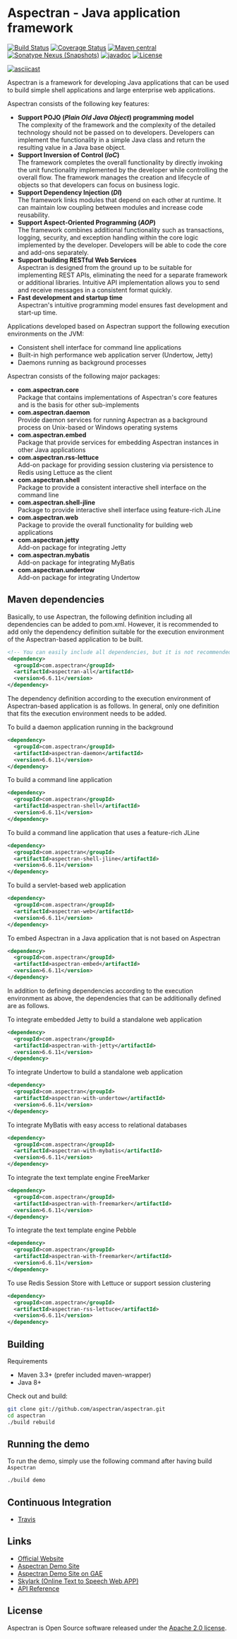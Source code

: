 # Aspectran - Java application framework

[![Build Status](https://api.travis-ci.com/aspectran/aspectran.svg?branch=master)](https://travis-ci.com/github/aspectran/aspectran)
[![Coverage Status](https://coveralls.io/repos/github/aspectran/aspectran/badge.svg?branch=master)](https://coveralls.io/github/aspectran/aspectran?branch=master)
[![Maven central](https://maven-badges.herokuapp.com/maven-central/com.aspectran/aspectran/badge.svg#v6.6.11)](https://maven-badges.herokuapp.com/maven-central/com.aspectran/aspectran)
[![Sonatype Nexus (Snapshots)](https://img.shields.io/nexus/s/https/oss.sonatype.org/com.aspectran/aspectran.svg)](https://oss.sonatype.org/content/repositories/snapshots/com/aspectran/aspectran/)
[![javadoc](https://javadoc.io/badge2/com.aspectran/aspectran-all/javadoc.svg)](https://javadoc.io/doc/com.aspectran/aspectran-all)
[![License](https://img.shields.io/:license-apache-brightgreen.svg)](https://www.apache.org/licenses/LICENSE-2.0.html)

[![asciicast](https://asciinema.org/a/325210.png)](https://asciinema.org/a/325210)

Aspectran is a framework for developing Java applications that can be used to build simple shell applications and large enterprise web applications.

Aspectran consists of the following key features:

* **Support POJO (*Plain Old Java Object*) programming model**  
  The complexity of the framework and the complexity of the detailed technology should not be passed on to developers.
  Developers can implement the functionality in a simple Java class and return the resulting value in a Java base object.
* **Support Inversion of Control (*IoC*)**  
  The framework completes the overall functionality by directly invoking the unit functionality implemented by the developer while controlling the overall flow.
  The framework manages the creation and lifecycle of objects so that developers can focus on business logic.
* **Support Dependency Injection (*DI*)**  
  The framework links modules that depend on each other at runtime.
  It can maintain low coupling between modules and increase code reusability.
* **Support Aspect-Oriented Programming (*AOP*)**  
  The framework combines additional functionality such as transactions, logging, security, and exception handling within the core logic implemented by the developer.
  Developers will be able to code the core and add-ons separately.
* **Support building RESTful Web Services**  
  Aspectran is designed from the ground up to be suitable for implementing REST APIs, eliminating the need for a separate framework or additional libraries.
  Intuitive API implementation allows you to send and receive messages in a consistent format quickly.
* **Fast development and startup time**  
  Aspectran's intuitive programming model ensures fast development and start-up time.

Applications developed based on Aspectran support the following execution environments on the JVM:

* Consistent shell interface for command line applications
* Built-in high performance web application server (Undertow, Jetty)
* Daemons running as background processes

Aspectran consists of the following major packages:

* **com.aspectran.core**  
  Package that contains implementations of Aspectran's core features and is the basis for other sub-implements
* **com.aspectran.daemon**  
  Provide daemon services for running Aspectran as a background process on Unix-based or Windows operating systems
* **com.aspectran.embed**  
  Package that provide services for embedding Aspectran instances in other Java applications
* **com.aspectran.rss-lettuce**  
  Add-on package for providing session clustering via persistence to Redis using Lettuce as the client
* **com.aspectran.shell**  
  Package to provide a consistent interactive shell interface on the command line
* **com.aspectran.shell-jline**  
  Package to provide interactive shell interface using feature-rich JLine
* **com.aspectran.web**  
  Package to provide the overall functionality for building web applications
* **com.aspectran.jetty**  
  Add-on package for integrating Jetty
* **com.aspectran.mybatis**  
  Add-on package for integrating MyBatis
* **com.aspectran.undertow**  
  Add-on package for integrating Undertow

## Maven dependencies

Basically, to use Aspectran, the following definition including all dependencies can be added to pom.xml.
However, it is recommended to add only the dependency definition suitable for the execution environment of the Aspectran-based application to be built.

```xml
<!-- You can easily include all dependencies, but it is not recommended. -->
<dependency>
  <groupId>com.aspectran</groupId>
  <artifactId>aspectran-all</artifactId>
  <version>6.6.11</version>
</dependency>
```

The dependency definition according to the execution environment of Aspectran-based application is as follows.
In general, only one definition that fits the execution environment needs to be added.

To build a daemon application running in the background
```xml
<dependency>
  <groupId>com.aspectran</groupId>
  <artifactId>aspectran-daemon</artifactId>
  <version>6.6.11</version>
</dependency>
```

To build a command line application
```xml
<dependency>
  <groupId>com.aspectran</groupId>
  <artifactId>aspectran-shell</artifactId>
  <version>6.6.11</version>
</dependency>
```

To build a command line application that uses a feature-rich JLine
```xml
<dependency>
  <groupId>com.aspectran</groupId>
  <artifactId>aspectran-shell-jline</artifactId>
  <version>6.6.11</version>
</dependency>
```

To build a servlet-based web application
```xml
<dependency>
  <groupId>com.aspectran</groupId>
  <artifactId>aspectran-web</artifactId>
  <version>6.6.11</version>
</dependency>
```

To embed Aspectran in a Java application that is not based on Aspectran
```xml
<dependency>
  <groupId>com.aspectran</groupId>
  <artifactId>aspectran-embed</artifactId>
  <version>6.6.11</version>
</dependency>
```

In addition to defining dependencies according to the execution environment as above, 
the dependencies that can be additionally defined are as follows.

To integrate embedded Jetty to build a standalone web application
```xml
<dependency>
  <groupId>com.aspectran</groupId>
  <artifactId>aspectran-with-jetty</artifactId>
  <version>6.6.11</version>
</dependency>
```

To integrate Undertow to build a standalone web application
```xml
<dependency>
  <groupId>com.aspectran</groupId>
  <artifactId>aspectran-with-undertow</artifactId>
  <version>6.6.11</version>
</dependency>
```

To integrate MyBatis with easy access to relational databases
```xml
<dependency>
  <groupId>com.aspectran</groupId>
  <artifactId>aspectran-with-mybatis</artifactId>
  <version>6.6.11</version>
</dependency>
```

To integrate the text template engine FreeMarker
```xml
<dependency>
  <groupId>com.aspectran</groupId>
  <artifactId>aspectran-with-freemarker</artifactId>
  <version>6.6.11</version>
</dependency>
```

To integrate the text template engine Pebble
```xml
<dependency>
  <groupId>com.aspectran</groupId>
  <artifactId>aspectran-with-freemarker</artifactId>
  <version>6.6.11</version>
</dependency>
```

To use Redis Session Store with Lettuce or support session clustering
```xml
<dependency>
  <groupId>com.aspectran</groupId>
  <artifactId>aspectran-rss-lettuce</artifactId>
  <version>6.6.11</version>
</dependency>
```

## Building

Requirements

* Maven 3.3+ (prefer included maven-wrapper)
* Java 8+

Check out and build:

```sh
git clone git://github.com/aspectran/aspectran.git
cd aspectran
./build rebuild
```

## Running the demo

To run the demo, simply use the following command after having build `Aspectran`

```sh
./build demo
```

## Continuous Integration

* [Travis](https://travis-ci.com/github/aspectran/aspectran)

## Links

* [Official Website](https://aspectran.com/)
* [Aspectran Demo Site](https://demo.aspectran.com/)
* [Aspectran Demo Site on GAE](https://demo-gae.aspectran.com/)
* [Skylark (Online Text to Speech Web APP)](https://skylark.aspectran.com/)
* [API Reference](https://javadoc.io/doc/com.aspectran/aspectran-all)

## License

Aspectran is Open Source software released under the [Apache 2.0 license](http://www.apache.org/licenses/LICENSE-2.0).

